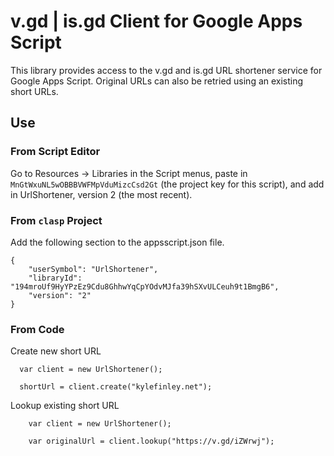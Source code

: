 # v.gd | is.gd Client for Google Apps Script

This library provides access to the v.gd and is.gd URL shortener service for Google Apps Script. Original URLs can also be retried using an existing short URLs.

## Use

### From Script Editor
Go to Resources -> Libraries in the Script menus, 
paste in `MnGtWxuNL5wOBBBVWFMpVduMizcCsd2Gt` (the project key for this script),
and add in UrlShortener, version 2 (the most recent).  

### From `clasp` Project
Add the following section to the appsscript.json file.

```
{
    "userSymbol": "UrlShortener",
    "libraryId": "194mroUf9HyYPzEz9Cdu8GhhwYqCpYOdvMJfa39hSXvULCeuh9t1BmgB6",
    "version": "2"
}
```
### From Code

Create new short URL
```
  var client = new UrlShortener();

  shortUrl = client.create("kylefinley.net");
```

Lookup existing short URL
```
    var client = new UrlShortener();

    var originalUrl = client.lookup("https://v.gd/iZWrwj");
```
